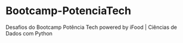 # Bootcamp-PotenciaTech
Desafios do Bootcamp Potência Tech powered by iFood | Ciências de Dados com Python
